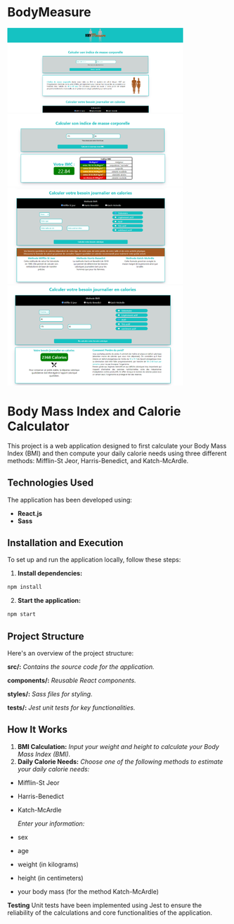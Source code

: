 
# BodyMeasure

<img src="https://github.com/David-Chazoule/BodyMeasure/raw/master/src/preview/bodymesure1.PNG" style="width:400px; height:auto;" >  <img src="https://github.com/David-Chazoule/BodyMeasure/raw/master/src/preview/bodymesure2.PNG" alt="Body Measure Screenshot 2" style="width:400px; height:auto;">
<img src="https://github.com/David-Chazoule/BodyMeasure/raw/master/src/preview/bodymesure3.PNG" alt="Body Measure Screenshot 3" style="width:400px; height:auto;">  <img src="https://github.com/David-Chazoule/BodyMeasure/raw/master/src/preview/bodymesure4.PNG" alt="Body Measure Screenshot 4" style="width:400px; height:auto;">



# Body Mass Index and Calorie Calculator

This project is a web application designed to first calculate your Body Mass Index (BMI) and then compute your daily calorie needs using three different methods: Mifflin-St Jeor, Harris-Benedict, and Katch-McArdle.

## Technologies Used

The application has been developed using:
- **React.js**
- **Sass**

## Installation and Execution

To set up and run the application locally, follow these steps:

1. **Install dependencies:**
```bash
npm install
```

2. **Start the application:**
```bash
npm start
```



## Project Structure
Here's an overview of the project structure:

**src/:** *Contains the source code for the application.*

**components/:** *Reusable React components.*

**styles/:** *Sass files for styling.*

**__tests__/:** *Jest unit tests for key functionalities.*

## How It Works

1.	**BMI Calculation:**
*Input your weight and height to calculate your Body Mass Index (BMI).*
3.	**Daily Calorie Needs:**
*Choose one of the following methods to estimate your daily calorie needs:*
- Mifflin-St Jeor
- Harris-Benedict
- Katch-McArdle
  
  *Enter your information:*
- sex
- age
- weight (in kilograms)
- height (in centimeters)
- your body mass (for the method Katch-McArdle)

**Testing**
Unit tests have been implemented using Jest to ensure the reliability of the calculations and core functionalities of the application.

